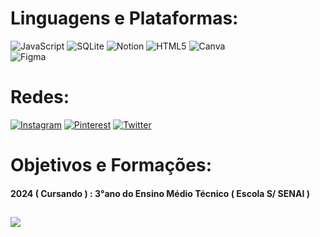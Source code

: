 #  Linguagens e Plataformas:

![JavaScript](https://img.shields.io/badge/javascript-%23323330.svg?style=flat&logo=javascript&logoColor=%23F7DF1E)
![SQLite](https://img.shields.io/badge/sqlite-%2307405e.svg?style=flat&logo=sqlite&logoColor=white) 
![Notion](https://img.shields.io/badge/Notion-%23000000.svg?style=flat&logo=notion&logoColor=white) 
![HTML5](https://img.shields.io/badge/html5-%23E14836.svg?style=flat&logo=html5&logoColor=white) 
![Canva](https://img.shields.io/badge/Canva-%2300C4CC.svg?style=flat&logo=Canva&logoColor=white) 	
![Figma](https://img.shields.io/badge/figma-%23F24E1E.svg?style=flat&logo=figma&logoColor=white) 

# Redes:

[![Instagram](https://img.shields.io/badge/Instagram-%23E4405F.svg?logo=Instagram&logoColor=white)](https://instagram.com/garsaeu) 
[![Pinterest](https://img.shields.io/badge/Pinterest-%23E60023.svg?logo=Pinterest&logoColor=white)](https://pinterest.com/garsaeu)
[![Twitter](https://img.shields.io/badge/Twitter-%231DA1F2.svg?logo=Twitter&logoColor=white)](https://twitter.com/garcia_nickxz) 

# Objetivos e Formações:


#### 2024 ( Cursando ) : 3°ano do Ensino Médio Técnico ( Escola S/ SENAI )

##

[![](https://visitcount.itsvg.in/api?id=NicolasGarsia&icon=2&color=0)](https://visitcount.itsvg.in)
